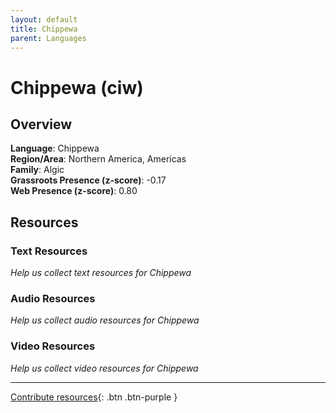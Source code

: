 ```yaml
---
layout: default
title: Chippewa
parent: Languages
---
```


# Chippewa (ciw)

## Overview

**Language**: Chippewa  
**Region/Area**: Northern America, Americas  
**Family**: Algic  
**Grassroots Presence (z-score)**: -0.17  
**Web Presence (z-score)**: 0.80  

## Resources

### Text Resources
*Help us collect text resources for Chippewa*

### Audio Resources
*Help us collect audio resources for Chippewa*

### Video Resources
*Help us collect video resources for Chippewa*

---

[Contribute resources](https://forms.office.com/e/1SfLJx3u1r){: .btn .btn-purple }
